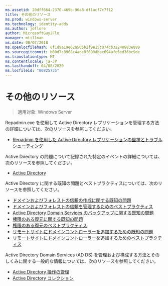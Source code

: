 ```yaml
---
ms.assetid: 20dff664-2370-469b-96a8-df1acf7c7f12
title: その他のリソース
ms.prod: windows-server
ms.technology: identity-adds
ms.author: joflore
author: MicrosoftGuyJFlo
manager: mtillman
ms.date: 08/07/2018
ms.openlocfilehash: 6f1d9a19e62a505b2f9e15c074cb32240983e889
ms.sourcegitcommit: b00d7c8968c4adc8f699dbee694afe6ed36bc9de
ms.translationtype: MT
ms.contentlocale: ja-JP
ms.lasthandoff: 04/08/2020
ms.locfileid: "80825735"
---
```

# <a name="additional-resources"></a>その他のリソース

>適用対象: Windows Server

Repadmin.exe を使用して Active Directory レプリケーションを管理する方法の詳細については、次のリソースを参照してください。 

- [Repadmin を使用した Active Directory レプリケーションの監視とトラブルシューティング](https://go.microsoft.com/fwlink/?LinkId=122830)

Active Directory の問題について記録された特定のイベントの詳細については、次のリソースを参照してください。

- [Active Directory](https://go.microsoft.com/fwlink/?LinkId=122877)

Active Directory に関する既知の問題とベストプラクティスについては、次のリソースを参照してください。

- [ドメインおよびフォレストの信頼の作成に関する既知の問題](https://go.microsoft.com/fwlink/?LinkId=128784)
- [ドメインおよびフォレストの信頼を管理するためのベストプラクティス](https://go.microsoft.com/fwlink/?LinkId=128785)
- [Active Directory Domain Services のバックアップに関する既知の問題](https://go.microsoft.com/fwlink/?LinkId=128793)
- [権限のある復元に関する既知の問題](https://go.microsoft.com/fwlink/?LinkId=128788)
- [権限のある復元のベストプラクティス](https://go.microsoft.com/fwlink/?LinkId=128791) 
- [リモートサイトにドメインコントローラーを追加するための既知の問題](https://go.microsoft.com/fwlink/?LinkId=128794)
- [リモートサイトにドメインコントローラーを追加するためのベストプラクティス](https://go.microsoft.com/fwlink/?LinkId=128796)

Active Directory Domain Services (AD DS) を管理および構成する方法とそのしくみに関する一般的な情報については、次のリソースを参照してください。

- [Active Directory 操作の管理](https://go.microsoft.com/fwlink/?LinkId=128798)
- [Active Directory コレクション](https://go.microsoft.com/fwlink/?LinkId=34157)